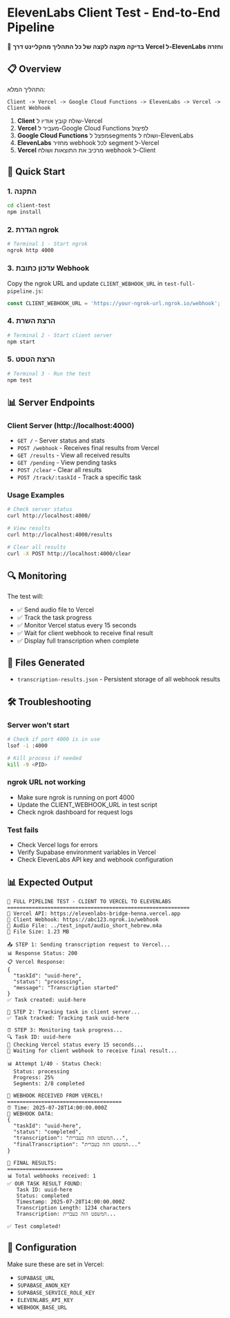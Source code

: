 # ElevenLabs Client Test - End-to-End Pipeline

🎯 **בדיקה מקצה לקצה של כל התהליך מהקליינט דרך Vercel ל-ElevenLabs וחזרה**

## 📋 Overview

התהליך המלא:
```
Client -> Vercel -> Google Cloud Functions -> ElevenLabs -> Vercel -> Client Webhook
```

1. **Client** שולח קובץ אודיו ל-Vercel 
2. **Vercel** מעביר ל-Google Cloud Functions לפיצול
3. **Google Cloud Functions** מפצל לsegments ושולח ל-ElevenLabs
4. **ElevenLabs** מחזיר webhook לכל segment ל-Vercel
5. **Vercel** מרכיב את התוצאות ושולח webhook ל-Client

## 🚀 Quick Start

### 1. התקנה
```bash
cd client-test
npm install
```

### 2. הגדרת ngrok
```bash
# Terminal 1 - Start ngrok
ngrok http 4000
```

### 3. עדכון כתובת Webhook
Copy the ngrok URL and update `CLIENT_WEBHOOK_URL` in `test-full-pipeline.js`:
```javascript
const CLIENT_WEBHOOK_URL = 'https://your-ngrok-url.ngrok.io/webhook';
```

### 4. הרצת השרת
```bash
# Terminal 2 - Start client server
npm start
```

### 5. הרצת הטסט
```bash
# Terminal 3 - Run the test
npm test
```

## 📊 Server Endpoints

### Client Server (http://localhost:4000)

- `GET /` - Server status and stats
- `POST /webhook` - Receives final results from Vercel
- `GET /results` - View all received results
- `GET /pending` - View pending tasks
- `POST /clear` - Clear all results
- `POST /track/:taskId` - Track a specific task

### Usage Examples

```bash
# Check server status
curl http://localhost:4000/

# View results
curl http://localhost:4000/results

# Clear all results
curl -X POST http://localhost:4000/clear
```

## 🔍 Monitoring

The test will:
- ✅ Send audio file to Vercel
- ✅ Track the task progress
- ✅ Monitor Vercel status every 15 seconds
- ✅ Wait for client webhook to receive final result
- ✅ Display full transcription when complete

## 📝 Files Generated

- `transcription-results.json` - Persistent storage of all webhook results

## 🛠️ Troubleshooting

### Server won't start
```bash
# Check if port 4000 is in use
lsof -i :4000

# Kill process if needed
kill -9 <PID>
```

### ngrok URL not working
- Make sure ngrok is running on port 4000
- Update the CLIENT_WEBHOOK_URL in test script
- Check ngrok dashboard for request logs

### Test fails
- Check Vercel logs for errors
- Verify Supabase environment variables in Vercel
- Check ElevenLabs API key and webhook configuration

## 📊 Expected Output

```
🚀 FULL PIPELINE TEST - CLIENT TO VERCEL TO ELEVENLABS
===========================================================
📡 Vercel API: https://elevenlabs-bridge-henna.vercel.app
🎯 Client Webhook: https://abc123.ngrok.io/webhook
🎵 Audio File: ../test_input/audio_short_hebrew.m4a
📁 File Size: 1.23 MB

📤 STEP 1: Sending transcription request to Vercel...
📊 Response Status: 200
📋 Vercel Response:
{
  "taskId": "uuid-here",
  "status": "processing",
  "message": "Transcription started"
}
✅ Task created: uuid-here

📝 STEP 2: Tracking task in client server...
✅ Task tracked: Tracking task uuid-here

⏰ STEP 3: Monitoring task progress...
🔍 Task ID: uuid-here
📡 Checking Vercel status every 15 seconds...
🎯 Waiting for client webhook to receive final result...

📊 Attempt 1/40 - Status Check:
  Status: processing
  Progress: 25%
  Segments: 2/8 completed

🎉 WEBHOOK RECEIVED FROM VERCEL!
=====================================
⏰ Time: 2025-07-28T14:00:00.000Z
📄 WEBHOOK DATA:
{
  "taskId": "uuid-here",
  "status": "completed",
  "transcription": "המשפט הזה בעברית...",
  "finalTranscription": "המשפט הזה בעברית..."
}

🎯 FINAL RESULTS:
==================
📊 Total webhooks received: 1
✅ OUR TASK RESULT FOUND:
   Task ID: uuid-here
   Status: completed
   Timestamp: 2025-07-28T14:00:00.000Z
   Transcription Length: 1234 characters
   Transcription: המשפט הזה בעברית...

✅ Test completed!
```

## 🔧 Configuration

Make sure these are set in Vercel:
- `SUPABASE_URL`
- `SUPABASE_ANON_KEY` 
- `SUPABASE_SERVICE_ROLE_KEY`
- `ELEVENLABS_API_KEY`
- `WEBHOOK_BASE_URL` 
